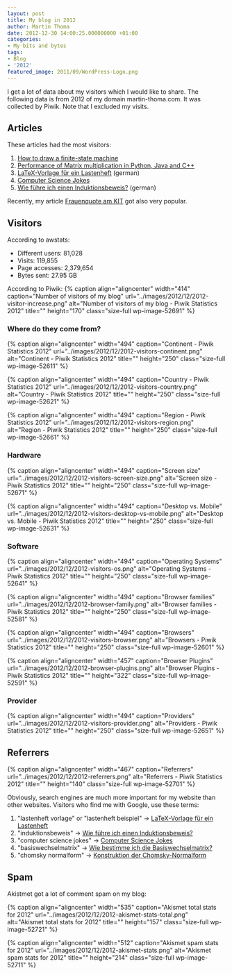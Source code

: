 ```yaml
---
layout: post
title: My blog in 2012
author: Martin Thoma
date: 2012-12-30 14:00:25.000000000 +01:00
categories:
- My bits and bytes
tags:
- Blog
- '2012'
featured_image: 2011/09/WordPress-Logo.png
---
```

I get a lot of data about my visitors which I would like to share. The following data is from 2012 of my domain martin-thoma.com. It was collected by Piwik. Note that I excluded my visits.

<h2>Articles</h2>
These articles had the most visitors:
<ol>
  <li><a href="../how-to-draw-a-finite-state-machine/">How to draw a finite-state machine</a></li>
  <li><a href="../matrix-multiplication-python-java-cpp/">Performance of Matrix multiplication in Python, Java and C++</a></li>
  <li><a href="../latex-vorlage-fur-ein-lastenheft/">LaTeX-Vorlage f&uuml;r ein Lastenheft</a> (german)</li>
  <li><a href="../computer-science-jokes/">Computer Science Jokes</a></li>
  <li><a href="../wie-fuhre-ich-einen-induktionsbeweis/">Wie f&uuml;hre ich einen Induktionsbeweis?</a> (german)</li>
</ol>

Recently, my article <a href="../frauenquote-am-kit/">Frauenquote am KIT</a> got also very popular.

<h2>Visitors</h2>
According to awstats:
<ul>
  <li>Different users: 81,028</li>
  <li>Visits: 119,855</li>
  <li>Page accesses: 2,379,654</li>
  <li>Bytes sent: 27.95 GB</li>
</ul>

According to Piwik:
{% caption align="aligncenter" width="414" caption="Number of visitors of my blog" url="../images/2012/12/2012-visitor-increase.png" alt="Number of visitors of my blog -  Piwik Statistics 2012" title="" height="170" class="size-full wp-image-52691" %}

<h3>Where do they come from?</h3>
{% caption align="aligncenter" width="494" caption="Continent - Piwik Statistics 2012" url="../images/2012/12/2012-visitors-continent.png" alt="Continent - Piwik Statistics 2012" title="" height="250" class="size-full wp-image-52611" %}

{% caption align="aligncenter" width="494" caption="Country - Piwik Statistics 2012" url="../images/2012/12/2012-visitors-country.png" alt="Country - Piwik Statistics 2012" title="" height="250" class="size-full wp-image-52621" %}

{% caption align="aligncenter" width="494" caption="Region - Piwik Statistics 2012" url="../images/2012/12/2012-visitors-region.png" alt="Region - Piwik Statistics 2012" title="" height="250" class="size-full wp-image-52661" %}

<h3>Hardware</h3>
{% caption align="aligncenter" width="494" caption="Screen size" url="../images/2012/12/2012-visitors-screen-size.png" alt="Screen size - Piwik Statistics 2012" title="" height="250" class="size-full wp-image-52671" %}

{% caption align="aligncenter" width="494" caption="Desktop vs. Mobile" url="../images/2012/12/2012-visitors-desktop-vs-mobile.png" alt="Desktop vs. Mobile - Piwik Statistics 2012" title="" height="250" class="size-full wp-image-52631" %}

<h3>Software</h3>
{% caption align="aligncenter" width="494" caption="Operating Systems" url="../images/2012/12/2012-visitors-os.png" alt="Operating Systems - Piwik Statistics 2012" title="" height="250" class="size-full wp-image-52641" %}

{% caption align="aligncenter" width="494" caption="Browser families" url="../images/2012/12/2012-browser-family.png" alt="Browser families - Piwik Statistics 2012" title="" height="250" class="size-full wp-image-52581" %}

{% caption align="aligncenter" width="494" caption="Browsers" url="../images/2012/12/2012-visitors-browser.png" alt="Browsers - Piwik Statistics 2012" title="" height="250" class="size-full wp-image-52601" %}

{% caption align="aligncenter" width="457" caption="Browser Plugins" url="../images/2012/12/2012-browser-plugins.png" alt="Browser Plugins - Piwik Statistics 2012" title="" height="322" class="size-full wp-image-52591" %}

<h3>Provider</h3>
{% caption align="aligncenter" width="494" caption="Providers" url="../images/2012/12/2012-visitors-provider.png" alt="Providers - Piwik Statistics 2012" title="" height="250" class="size-full wp-image-52651" %}

<h2>Referrers</h2>
{% caption align="aligncenter" width="467" caption="Referrers" url="../images/2012/12/2012-referrers.png" alt="Referrers  - Piwik Statistics 2012" title="" height="140" class="size-full wp-image-52701" %}

Obviously, search engines are much more important for my website than other websites.
Visitors who find me with Google, use these terms:
<ol>
  <li>"lastenheft vorlage" or "lastenheft beispiel" &rarr; <a href="../latex-vorlage-fur-ein-lastenheft/">LaTeX-Vorlage f&uuml;r ein Lastenheft</a></li>
  <li>"induktionsbeweis" &rarr; <a href="../wie-fuhre-ich-einen-induktionsbeweis/">Wie f&uuml;hre ich einen Induktionsbeweis?</a></li>
  <li>"computer science jokes" &rarr; <a href="../computer-science-jokes/">Computer Science Jokes</a></li>
  <li>"basiswechselmatrix" &rarr; <a href="../wie-bestimme-ich-die-basiswechselmatrix/">Wie bestimme ich die Basiswechselmatrix?</a></li>
  <li>"chomsky normalform" &rarr; <a href="../konstruktion-der-chomsky-normalform/">Konstruktion der Chomsky-Normalform</a></li>
</ol>

<h2>Spam</h2>
Akistmet got a lot of comment spam on my blog:

{% caption align="aligncenter" width="535" caption="Akismet total stats for 2012" url="../images/2012/12/2012-akismet-stats-total.png" alt="Akismet total stats for 2012" title="" height="157" class="size-full wp-image-52721" %}

{% caption align="aligncenter" width="512" caption="Akismet spam stats for 2012" url="../images/2012/12/2012-akismet-stats.png" alt="Akismet spam stats for 2012" title="" height="214" class="size-full wp-image-52711" %}

